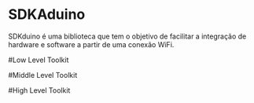 # SDKAduino

SDKduino é uma biblioteca que tem o objetivo de facilitar a integração de hardware e software a partir de uma conexão WiFi.

#Low Level Toolkit

#Middle Level Toolkit

#High Level Toolkit
